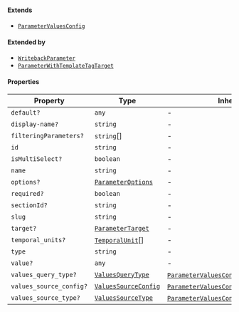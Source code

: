 #### Extends

* [`ParameterValuesConfig`](./api_html/ParameterValuesConfig.md)

#### Extended by

* [`WritebackParameter`](./api_html/WritebackParameter.md)
* [`ParameterWithTemplateTagTarget`](./api_html/ParameterWithTemplateTagTarget.md)

#### Properties

| Property                                                  | Type                                                     | Inherited from                                                                                                                                    |
| --------------------------------------------------------- | -------------------------------------------------------- | ------------------------------------------------------------------------------------------------------------------------------------------------- |
| <a id="default"></a> `default?`                           | `any`                                                    | -                                                                                                                                                 |
| <a id="display-name"></a> `display-name?`                 | `string`                                                 | -                                                                                                                                                 |
| <a id="filteringparameters"></a> `filteringParameters?`   | `string`\[]                                              | -                                                                                                                                                 |
| <a id="id"></a> `id`                                      | `string`                                                 | -                                                                                                                                                 |
| <a id="ismultiselect"></a> `isMultiSelect?`               | `boolean`                                                | -                                                                                                                                                 |
| <a id="name"></a> `name`                                  | `string`                                                 | -                                                                                                                                                 |
| <a id="options"></a> `options?`                           | [`ParameterOptions`](./api_html/ParameterOptions.md)     | -                                                                                                                                                 |
| <a id="required"></a> `required?`                         | `boolean`                                                | -                                                                                                                                                 |
| <a id="sectionid"></a> `sectionId?`                       | `string`                                                 | -                                                                                                                                                 |
| <a id="slug"></a> `slug`                                  | `string`                                                 | -                                                                                                                                                 |
| <a id="target"></a> `target?`                             | [`ParameterTarget`](./api_html/ParameterTarget.md)       | -                                                                                                                                                 |
| <a id="temporal_units"></a> `temporal_units?`             | [`TemporalUnit`](./api_html/TemporalUnit.md)\[]          | -                                                                                                                                                 |
| <a id="type"></a> `type`                                  | `string`                                                 | -                                                                                                                                                 |
| <a id="value"></a> `value?`                               | `any`                                                    | -                                                                                                                                                 |
| <a id="values_query_type"></a> `values_query_type?`       | [`ValuesQueryType`](./api_html/ValuesQueryType.md)       | [`ParameterValuesConfig`](./api_html/ParameterValuesConfig.md).[`values_query_type`](./api_html/ParameterValuesConfig.md#values_query_type)       |
| <a id="values_source_config"></a> `values_source_config?` | [`ValuesSourceConfig`](./api_html/ValuesSourceConfig.md) | [`ParameterValuesConfig`](./api_html/ParameterValuesConfig.md).[`values_source_config`](./api_html/ParameterValuesConfig.md#values_source_config) |
| <a id="values_source_type"></a> `values_source_type?`     | [`ValuesSourceType`](./api_html/ValuesSourceType.md)     | [`ParameterValuesConfig`](./api_html/ParameterValuesConfig.md).[`values_source_type`](./api_html/ParameterValuesConfig.md#values_source_type)     |

